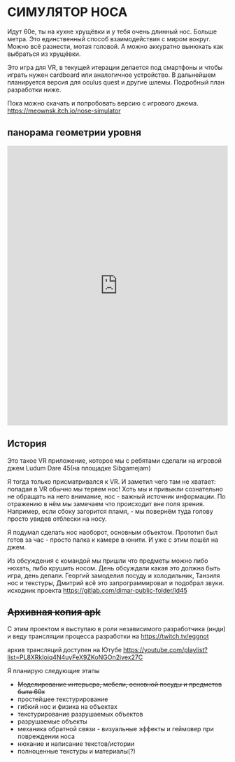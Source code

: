 # СИМУЛЯТОР НОСА

Идут 60е, ты на кухне хрущёвки и у тебя очень длинный нос. Больше метра. Это единственный способ взаимодействия с миром вокруг. Можно всё разнести, мотая головой. А можно аккуратно вынюхать как выбраться из хрущёвки.

Это игра для VR, в текущей итерации делается под смартфоны и чтобы играть нужен cardboard или аналогичное устройство. В дальнейшем планируется версия для oculus quest и другие шлемы. Подробный план разработки ниже.

Пока можно скачать и попробовать версию с игрового джема.
https://meownsk.itch.io/nose-simulator

## панорама геометрии уровня
<iframe width="100%" height="640" style="width: 100%; height: 640px; border: none; max-width: 100%;" frameborder="0" allowfullscreen allow="xr-spatial-tracking; gyroscope; accelerometer" scrolling="no" src="https://kuula.co/share/7yMVY?fs=1&vr=1&sd=1&thumbs=1&info=1&logo=1"></iframe>

## История 
Это такое VR приложение, которое мы с ребятами сделали на игровой джем Ludum Dare 45(на площадке Sibgamejam)

Я тогда только присматривался к VR. И заметил чего там не хватает: попадая в VR обычно мы теряем нос! Хоть мы и привыкли сознательно не обращать на него внимание, нос - важный источник информации. По отражению в нём мы замечаем что происходит вне поля зрения. Например, если сбоку загорится пламя, - мы повернём туда голову просто увидев отблески на носу.

Я подумал сделать нос наоборот, основным объектом. Прототип был готов за час - просто палка к камере в юнити. И уже с этим пошёл на джем.

Из обсуждения с командой мы пришли что предметы можно либо нюхать, либо крушить носом. День обсуждали какая это должна быть игра, день делали. Георгий замоделил посуду и холодильник, Танзиля нос и текстуры, Дмитрий всё это запрограммировал и подобрал звуки.
исходник проекта
https://gitlab.com/dimar-public-folder/ld45

## ~~Архивная копия apk~~

С этим проектом я выступаю в роли независимого разработчика (инди) и веду трансляции процесса разработки на
https://twitch.tv/eggnot 

архив трансляций доступен на Ютубе
https://youtube.com/playlist?list=PL8XRkIoiq4N4uyFeX9ZKoNGOn2ivex27C

Я планирую следующие этапы
+ ~~Моделирование интерьера, мебели, основной посуды и предметов быта 60х~~
+ простейшее текстурирование
+ гибкий нос и физика на объектах
+ текстурирование разрушаемых объектов
+ разрушаемые объекты
+ механика обратной связи - визуальные эффекты и геймовер при повреждении носа
+ нюхание и написание текстов/истории
+ полноценные текстуры и материалы(?)
